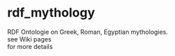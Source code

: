 # rdf_mythology
RDF Ontologie on Greek, Roman, Egyptian mythologies.  
see Wiki pages  
for more details
